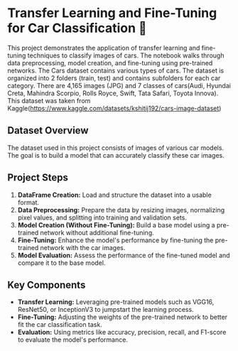 # Transfer Learning and Fine-Tuning for Car Classification 🚗

This project demonstrates the application of transfer learning and fine-tuning techniques to classify images of cars. The notebook walks through data preprocessing, model creation, and fine-tuning using pre-trained networks. The Cars dataset contains various types of cars. The dataset is organized into 2 folders (train, test) and contains subfolders for each car category. There are 4,165 images (JPG) and 7
classes of cars(Audi, Hyundai Creta, Mahindra Scorpio, Rolls Royce, Swift, Tata Safari, Toyota Innova). 
This dataset was taken from Kaggle(https://www.kaggle.com/datasets/kshitij192/cars-image-dataset)
## Dataset Overview

The dataset used in this project consists of images of various car models. The goal is to build a model that can accurately classify these car images.

## Project Steps

1. **DataFrame Creation:** Load and structure the dataset into a usable format.
2. **Data Preprocessing:** Prepare the data by resizing images, normalizing pixel values, and splitting into training and validation sets.
3. **Model Creation (Without Fine-Tuning):** Build a base model using a pre-trained network without additional fine-tuning.
4. **Fine-Tuning:** Enhance the model's performance by fine-tuning the pre-trained network with the car images.
5. **Model Evaluation:** Assess the performance of the fine-tuned model and compare it to the base model.

## Key Components

- **Transfer Learning:** Leveraging pre-trained models such as VGG16, ResNet50, or InceptionV3 to jumpstart the learning process.
- **Fine-Tuning:** Adjusting the weights of the pre-trained network to better fit the car classification task.
- **Evaluation:** Using metrics like accuracy, precision, recall, and F1-score to evaluate the model's performance.


